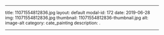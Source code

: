 
---
title: 11071554812836.jpg
layout: default
modal-id: 172
date: 2019-06-28
img: 11071554812836.jpg
thumbnail: 11071554812836-thumbnail.jpg
alt: image-alt
category: cate_painting
description: .

---

